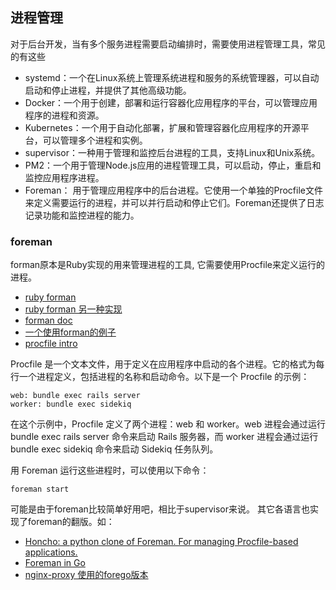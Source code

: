 ## 进程管理

对于后台开发，当有多个服务进程需要启动编排时，需要使用进程管理工具，常见的有这些

- systemd：一个在Linux系统上管理系统进程和服务的系统管理器，可以自动启动和停止进程，并提供了其他高级功能。
- Docker：一个用于创建，部署和运行容器化应用程序的平台，可以管理应用程序的进程和资源。
- Kubernetes：一个用于自动化部署，扩展和管理容器化应用程序的开源平台，可以管理多个进程和实例。
- supervisor：一种用于管理和监控后台进程的工具，支持Linux和Unix系统。
- PM2：一个用于管理Node.js应用的进程管理工具，可以启动，停止，重启和监控应用程序进程。
- Foreman： 用于管理应用程序中的后台进程。它使用一个单独的Procfile文件来定义需要运行的进程，并可以并行启动和停止它们。Foreman还提供了日志记录功能和监控进程的能力。

### foreman
forman原本是Ruby实现的用来管理进程的工具, 它需要使用Procfile来定义运行的进程。
- [ruby forman](https://github.com/theforeman/foreman)
- [ruby forman 另一种实现](https://github.com/ddollar/foreman)
- [forman doc](https://theforeman.org/manuals/3.8/quickstart_guide.html)
- [一个使用forman的例子](https://mattstauffer.com/blog/using-a-procfile-to-streamline-your-local-development/)
- [procfile intro](https://devcenter.heroku.com/articles/procfile)

Procfile 是一个文本文件，用于定义在应用程序中启动的各个进程。它的格式为每行一个进程定义，包括进程的名称和启动命令。以下是一个 Procfile 的示例：
```
web: bundle exec rails server
worker: bundle exec sidekiq
```
在这个示例中，Procfile 定义了两个进程：web 和 worker。web 进程会通过运行 bundle exec rails server 命令来启动 Rails 服务器，而 worker 进程会通过运行 bundle exec sidekiq 命令来启动 Sidekiq 任务队列。

用 Foreman 运行这些进程时，可以使用以下命令：
```
foreman start
```
可能是由于foreman比较简单好用吧，相比于supervisor来说。 其它各语言也实现了foreman的翻版。如：
- [Honcho: a python clone of Foreman. For managing Procfile-based applications.](https://github.com/nickstenning/honcho)
- [Foreman in Go](https://github.com/ddollar/forego)
- [nginx-proxy 使用的forego版本](https://github.com/nginx-proxy/forego)
